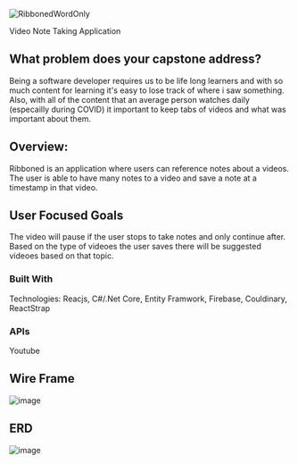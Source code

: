 ![RibbonedWordOnly](https://user-images.githubusercontent.com/38992646/104129001-96e81c00-5338-11eb-937b-7b008866719e.png)

Video Note Taking Application

## What problem does your capstone address?
Being a software developer requires us to be life long learners and with so much content for learning it's easy to lose track of where i saw something. Also, with all of the content that an average person watches daily (especailly during COVID) it important to keep tabs of videos and what was important about them. 

## Overview:
Ribboned is an application where users can reference notes about a videos. The user is able to have many notes to a video and save a note at a timestamp in that video. 

## User Focused Goals
The video will pause if the user stops to take notes and only continue after. Based on the type of videoes the user saves there will be suggested videoes based on that topic. 

### Built With
Technologies: Reacjs, C#/.Net Core, Entity Framwork, Firebase, Couldinary, ReactStrap

### APIs 
Youtube

## Wire Frame
![image](https://user-images.githubusercontent.com/38992646/104128824-c5192c00-5337-11eb-8920-43e22e8b5a09.png)

## ERD 
![image](https://user-images.githubusercontent.com/38992646/104816683-c2f91680-57ea-11eb-9411-e448694050b0.png)
